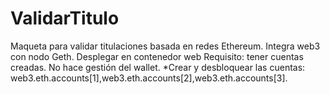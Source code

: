 # ValidarTitulo
Maqueta para validar titulaciones basada en redes Ethereum. Integra web3 con nodo Geth.
Desplegar en contenedor web
Requisito: tener cuentas creadas. No hace gestión del wallet.
*Crear y desbloquear las cuentas: web3.eth.accounts[1],web3.eth.accounts[2],web3.eth.accounts[3]. 
